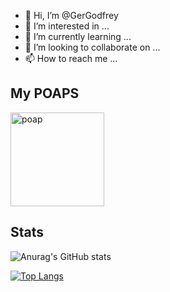- 👋 Hi, I’m @GerGodfrey
- 👀 I’m interested in ...
- 🌱 I’m currently learning ...
- 💞️ I’m looking to collaborate on ...
- 📫 How to reach me ...

## My POAPS
<p>
  <a>
    <img src="https://assets.poap.xyz/i-demod-at-ethsanfrancisco-2022-2022-logo-1668036138875.png"  alt="poap" height="150" width="150">
  </a>
</p>

## Stats 

![Anurag's GitHub stats](https://github-readme-stats.vercel.app/api?username=GerGodfrey&count_private=true&theme=dark)

[![Top Langs](https://github-readme-stats.vercel.app/api/top-langs/?username=GerGodfrey)](https://github.com/GerGodfrey/github-readme-stats)


